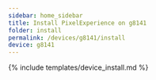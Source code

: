 ```yaml
---
sidebar: home_sidebar
title: Install PixelExperience on g8141
folder: install
permalink: /devices/g8141/install
device: g8141
---
```

{% include templates/device_install.md %}
